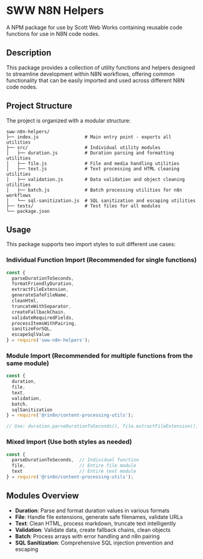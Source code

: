 # SWW N8N Helpers

A NPM package for use by Scott Web Works containing reusable code functions for use in N8N code nodes.

## Description

This package provides a collection of utility functions and helpers designed to streamline development within N8N workflows, offering common functionality that can be easily imported and used across different N8N code nodes.

## Project Structure

The project is organized with a modular structure:

```
sww-n8n-helpers/
├── index.js                 # Main entry point - exports all utilities
├── src/                     # Individual utility modules
│   ├── duration.js          # Duration parsing and formatting utilities
│   ├── file.js              # File and media handling utilities
│   ├── text.js              # Text processing and HTML cleaning utilities
│   ├── validation.js        # Data validation and object cleaning utilities
│   ├── batch.js             # Batch processing utilities for n8n workflows
│   └── sql-sanitization.js  # SQL sanitization and escaping utilities
├── tests/                   # Test files for all modules
└── package.json
```

## Usage

This package supports two import styles to suit different use cases:

### Individual Function Import (Recommended for single functions)
```javascript
const {
  parseDurationToSeconds,
  formatFriendlyDuration,
  extractFileExtension,
  generateSafeFileName,
  cleanHtml,
  truncateWithSeparator,
  createFallbackChain,
  validateRequiredFields,
  processItemsWithPairing,
  sanitizeForSQL,
  escapeSqlValue
} = require('sww-n8n-helpers');
```

### Module Import (Recommended for multiple functions from the same module)

```javascript
const {
  duration,
  file,
  text,
  validation,
  batch,
  sqlSanitization
} = require('@rin8n/content-processing-utils');

// Use: duration.parseDurationToSeconds(), file.extractFileExtension(), etc.
```

### Mixed Import (Use both styles as needed)

```javascript
const {
  parseDurationToSeconds,  // Individual function
  file,                    // Entire file module
  text                     // Entire text module
} = require('@rin8n/content-processing-utils');
```
## Modules Overview

- **Duration**: Parse and format duration values in various formats
- **File**: Handle file extensions, generate safe filenames, validate URLs
- **Text**: Clean HTML, process markdown, truncate text intelligently
- **Validation**: Validate data, create fallback chains, clean objects
- **Batch**: Process arrays with error handling and n8n pairing
- **SQL Sanitization**: Comprehensive SQL injection prevention and escaping
